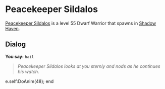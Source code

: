 # Peacekeeper Sildalos



[Peacekeeper Sildalos](/npc/150051) is a level 55 Dwarf Warrior that spawns in [Shadow Haven](/zone/150).



## Dialog

**You say:** `hail`



>*Peacekeeper Sildalos looks at you sternly and nods as he continues his watch.*


e.self:DoAnim(48);
end

